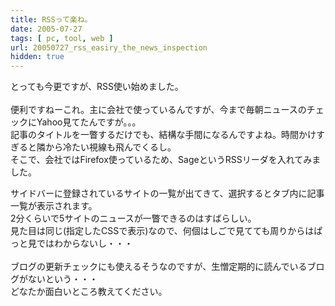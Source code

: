 ```yaml
---
title: RSSって楽ね。
date: 2005-07-27
tags: [ pc, tool, web ]
url: 20050727_rss_easiry_the_news_inspection
hidden: true
---
```

とっても今更ですが、RSS使い始めました。<br />
<br />
便利ですねーこれ。主に会社で使っているんですが、今まで毎朝ニュースのチェックにYahoo見てたんですが。。。<br />
記事のタイトルを一瞥するだけでも、結構な手間になるんですよね。時間かけすぎると隣から冷たい視線も飛んでくるし。<br />
そこで、会社ではFirefox使っているため、SageというRSSリーダを入れてみました。<a></a>
<!--more-->
サイドバーに登録されているサイトの一覧が出てきて、選択するとタブ内に記事一覧が表示されます。<br />
2分くらいで5サイトのニュースが一瞥できるのはすばらしい。<br />
見た目は同じ(指定したCSSで表示)なので、何個はしごで見てても周りからはぱっと見ではわからないし・・・<br />
<br />
ブログの更新チェックにも使えるそうなのですが、生憎定期的に読んでいるブログがないという・・・<br />
どなたか面白いところ教えてください。
